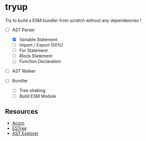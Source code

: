 # tryup

Try to build a ESM bundler from scratch without any dependencies !

- [ ] AST Parser  
    - [x] Variable Statement
    - [ ] Import / Export (50%)
    - [ ] For Statement
    - [ ] Block Statement
    - [ ] Function Declaration

- [ ] AST Walker

- [ ] Bundler
    - [ ] Tree shaking
    - [ ] Build ESM Module

## Resources

- [Acorn](https://github.com/acornjs/acorn)
- [ESTree](https://github.com/estree/estree/blob/master/es2015.md#importdeclaration)
- [AST Explorer](https://astexplorer.net/)




